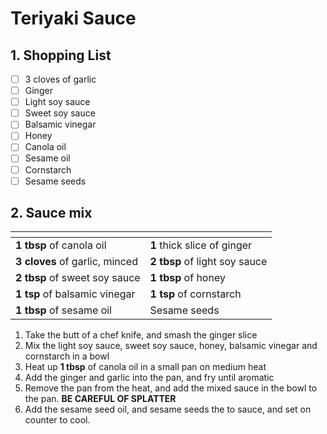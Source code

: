 # Teriyaki Sauce

## 1. Shopping List
- [ ] 3 cloves of garlic
- [ ] Ginger
- [ ] Light soy sauce
- [ ] Sweet soy sauce
- [ ] Balsamic vinegar
- [ ] Honey
- [ ] Canola oil
- [ ] Sesame oil
- [ ] Cornstarch
- [ ] Sesame seeds

## 2. Sauce mix
|<!-- -->|<!-- -->|
|---|---|
| **1 tbsp** of canola oil | **1** thick slice of ginger |
| **3 cloves** of garlic, minced | **2 tbsp** of light soy sauce |
| **2 tbsp** of sweet soy sauce | **1 tbsp** of honey |
| **1 tsp** of balsamic vinegar | **1 tsp** of cornstarch |
| **1 tbsp** of sesame oil | Sesame seeds |

1. Take the butt of a chef knife, and smash the ginger slice
2. Mix the light soy sauce, sweet soy sauce, honey, balsamic vinegar and cornstarch in a bowl
3. Heat up **1 tbsp** of canola oil in a small pan on medium heat
4. Add the ginger and garlic into the pan, and fry until aromatic
5. Remove the pan from the heat, and add the mixed sauce in the bowl to the pan. **BE CAREFUL OF SPLATTER**
6. Add the sesame seed oil, and sesame seeds the to sauce, and set on counter to cool.
